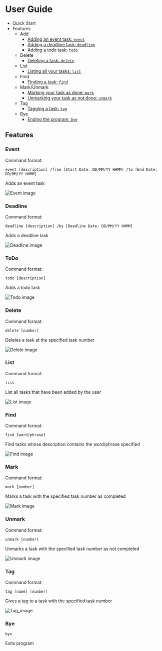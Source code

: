 # User Guide

- Quick Start
- Features
  - Add
    - [Adding an event task: ```event```](#Event)
    - [Adding a deadline task: ```deadline```](#Deadline)
    - [Adding a todo task: ```todo```](#ToDo)
  - Delete
    - [Deleting a task: ```delete```](#Delete)
  - List
    - [Listing all your tasks: ```list```](#List)
  - Find
    - [Finding a task: ```find```](#Find)
  - Mark/Unmark
    - [Marking your task as done: ```mark```](#Mark)
    - [Unmarking your task as not done: ```unmark```](#Unmark)
  - Tag
    - [Tagging a task: ```tag```](#Tag)
  - Bye
    - [Ending the program: ```bye```](#Bye)
 
## Features 

### Event
Command format: 
```
event [description] /from [Start Date: DD/MM/YY HHMM] /to [End Date: DD/MM/YY HHMM] 
```
Adds an event task 

![Event image](https://github.com/FireRadical22/ip/blob/master/docs/UG%20images/Event.PNG)

### Deadline 
Command format: 
```
deadline [description] /by [Deadline Date: DD/MM/YY HHMM]
```
Adds a deadline task

![Deadline image](https://github.com/FireRadical22/ip/blob/master/docs/UG%20images/Deadline.PNG)

### ToDo
Command format:
```
todo [description]
```
Adds a todo task

![Todo image](https://github.com/FireRadical22/ip/blob/master/docs/UG%20images/Todo.PNG)

### Delete
Command format:
```
delete [number]
```
Deletes a task at the specified task number

![Delete image](https://github.com/FireRadical22/ip/blob/master/docs/UG%20images/Delete.PNG)

### List
Command format:
```
list
```
List all tasks that have been added by the user

![List image](https://github.com/FireRadical22/ip/blob/master/docs/UG%20images/List.PNG)

### Find
Command format:
```
find [word/phrase]
```
Find tasks whose description contains the word/phrase specified

![Find image](https://github.com/FireRadical22/ip/blob/master/docs/UG%20images/Find.PNG)

### Mark
Command format:
```
mark [number]
```
Marks a task with the specified task number as completed

![Mark image](https://github.com/FireRadical22/ip/blob/master/docs/UG%20images/Mark.PNG)

### Unmark
Command format:
```
unmark [number]
```
Unmarks a task with the specified task number as not completed

![Unmark image](https://github.com/FireRadical22/ip/blob/master/docs/UG%20images/Unmark.PNG)

### Tag
Command format:
```
tag [name] [number]
```
Gives a tag to a task with the specified task number

![Tag_image](https://github.com/FireRadical22/ip/blob/master/docs/UG%20images/Tag.PNG)

### Bye
```
bye
```
Exits program

